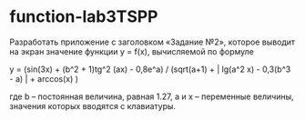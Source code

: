 # function-lab3TSPP
Разработать приложение с заголовком «Задание №2», которое выводит на экран значение функции y = f(x), вычисляемой по формуле

y =		(sin(3x) + (b^2 + 1)tg^2 (ax) - 0,8e^a) / (sqrt(a+1) + | lg(a^2 x) - 0,3(b^3 - a) | + arccos(x)	)			


где b – постоянная величина, равная 1.27, a и х – переменные величины, значения которых вводятся с клавиатуры.
